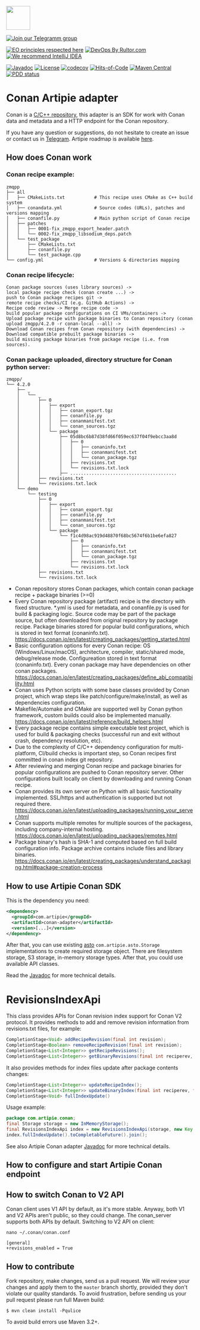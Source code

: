 <a href="http://artipie.com"><img src="https://www.artipie.com/logo.svg" width="64px" height="64px"/></a>

[![Join our Telegramm group](https://img.shields.io/badge/Join%20us-Telegram-blue?&logo=telegram&?link=http://right&link=http://t.me/artipie)](http://t.me/artipie)

[![EO principles respected here](https://www.elegantobjects.org/badge.svg)](https://www.elegantobjects.org)
[![DevOps By Rultor.com](http://www.rultor.com/b/artipie/conan-adapter)](http://www.rultor.com/p/artipie/conan-adapter)
[![We recommend IntelliJ IDEA](https://www.elegantobjects.org/intellij-idea.svg)](https://www.jetbrains.com/idea/)

[![Javadoc](http://www.javadoc.io/badge/com.artipie/conan-adapter.svg)](http://www.javadoc.io/doc/com.artipie/conan-adapter)
[![License](https://img.shields.io/badge/license-MIT-green.svg)](https://github.com/artipie/conan-adapter/blob/master/LICENSE.txt)
[![codecov](https://codecov.io/gh/artipie/conan-adapter/branch/master/graph/badge.svg)](https://codecov.io/gh/artipie/conan-adapter)
[![Hits-of-Code](https://hitsofcode.com/github/artipie/conan-adapter)](https://hitsofcode.com/view/github/artipie/conan-adapter)
[![Maven Central](https://img.shields.io/maven-central/v/com.artipie/conan-adapter.svg)](https://maven-badges.herokuapp.com/maven-central/com.artipie/conan-adapter)
[![PDD status](http://www.0pdd.com/svg?name=artipie/conan-adapter)](http://www.0pdd.com/p?name=artipie/conan-adapter)
# Conan Artipie adapter

Conan is a [C/C++ repository](https://conan.io), this adapter is an SDK for work with Conan data and metadata and a HTTP endpoint for the Conan repository.

If you have any question or suggestions, do not hesitate to create an issue or contact us in
[Telegram](https://t.me/artipie). Artipie roadmap is available [here](https://github.com/orgs/artipie/projects/3).

## How does Conan work

### Conan recipe example:

```
zmqpp
├── all
│   ├── CMakeLists.txt           # This recipe uses CMake as C++ build system
│   ├── conandata.yml            # Source codes (URLs), patches and versions mapping
│   ├── conanfile.py             # Main python script of Conan recipe
│   ├── patches
│   │   ├── 0001-fix_zmqpp_export_header.patch
│   │   └── 0002-fix_zmqpp_libsodium_deps.patch
│   └── test_package
│       ├── CMakeLists.txt
│       ├── conanfile.py
│       └── test_package.cpp
└── config.yml                   # Versions & directories mapping
```


### Conan recipe lifecycle:

```
Conan package sources (uses library sources) -> 
local package recipe check (conan create ...) -> 
push to Conan package recipes git -> 
remote recipe checks/CI (e.g. GitHub Actions) -> 
Recipe code review -> Merge recipe code -> 
build popular package configurations on CI VMs/containers -> 
Upload package recipe with package binaries to Conan repository (conan upload zmqpp/4.2.0 -r conan-local --all) -> 
Download Conan recipes from Conan repository (with dependencies) ->
Download compatible prebuilt package binaries ->
build missing package binaries from package recipe (i.e. from sources).
```


### Conan package uploaded, directory structure for Conan python server:

```
zmqpp/
└── 4.2.0
    ├── _
    │   └── _
    │       ├── 0
    │       │   ├── export
    │       │   │   ├── conan_export.tgz
    │       │   │   ├── conanfile.py
    │       │   │   ├── conanmanifest.txt
    │       │   │   └── conan_sources.tgz
    │       │   └── package
    │       │       ├── 05d8bc6b87d38fd66f059ec637f04f9ebcc3aa8d
    │       │       │   ├── 0
    │       │       │   │   ├── conaninfo.txt
    │       │       │   │   ├── conanmanifest.txt
    │       │       │   │   └── conan_package.tgz
    │       │       │   ├── revisions.txt
    │       │       │   └── revisions.txt.lock
    │       │       ├── ........................................
    │       ├── revisions.txt
    │       └── revisions.txt.lock
    └── demo
        └── testing
            ├── 0
            │   ├── export
            │   │   ├── conan_export.tgz
            │   │   ├── conanfile.py
            │   │   ├── conanmanifest.txt
            │   │   └── conan_sources.tgz
            │   └── package
            │       └── f1c4d98ac919d48870f68bc5674f6b1be6efa827
            │           ├── 0
            │           │   ├── conaninfo.txt
            │           │   ├── conanmanifest.txt
            │           │   └── conan_package.tgz
            │           ├── revisions.txt
            │           └── revisions.txt.lock
            ├── revisions.txt
            └── revisions.txt.lock
```


* Conan repository stores Conan packages, which contain conan package recipe + package binaries (>=0)
* Every Conan repository package (artifact) recipe is the directory with fixed structure. *.yml is used for metadata, and conanfile.py is used for build & packaging logic. Source code may be part of the package source, but often downloaded from original repository by package recipe. Package binaries stored for popular build configurations, which is stored in text format (conaninfo.txt). https://docs.conan.io/en/latest/creating_packages/getting_started.html
* Basic configuration options for every Conan recipe: OS (Windows/Linux/macOS), architecture, compiler, static/shared mode, debug/release mode. Configureation stored in text format (conaninfo.txt). Every conan package may have dependencies on other conan packages. https://docs.conan.io/en/latest/creating_packages/define_abi_compatibility.html
* Conan uses Python scripts with some base classes provided by Conan project, which wrap steps like patch/configure/make/install, as well as dependencies configuration.
* Makefile/Automake and CMake are supported well by Conan python framework, custom builds could also be implemented manually. https://docs.conan.io/en/latest/reference/build_helpers.html
* Every package recipe contains simple executable test project, which is used for build & packaging checks (successful run and exit without crash, dependency resolution, etc).
* Due to the complexity of C/C++ dependency configuration for multi-platform, CI/build checks is important step, so Conan recipes first committed in conan index git repository.
* After reviewing and merging Conan recipe and package binaries for popular configurations are pushed to Conan repository server. Other configurations built locally on client by downloading and running Conan recipe.
* Conan provides its own server on Python with all basic functionality implemented. SSL/https and authentication is supported but not required there. https://docs.conan.io/en/latest/uploading_packages/running_your_server.html
* Conan supports multiple remotes for multiple sources of the packagess, including company-internal hosting. https://docs.conan.io/en/latest/uploading_packages/remotes.html
* Package binary's hash is SHA-1 and computed based on full build configuration info. Package archive contains include files and library binaries. https://docs.conan.io/en/latest/creating_packages/understand_packaging.html#package-creation-process


## How to use Artipie Conan SDK

This is the dependency you need:

```xml
<dependency>
  <groupId>com.artipie</groupId>
  <artifactId>conan-adapter</artifactId>
  <version>[...]</version>
</dependency>
```

After that, you can use existing [asto](https://github.com/artipie/asto) `com.artipie.asto.Storage` implementations to create required storage object. 
There are filesystem storage, S3 storage, in-memory storage types. After that, you could use available API classes.

Read the [Javadoc](http://www.javadoc.io/doc/com.artipie/conan-adapter)
for more technical details.

# RevisionsIndexApi

This class provides APIs for Conan revision index support for Conan V2 protocol.
It provides methods to add and remove revision information from revisions.txt files, for example:
```java
CompletionStage<Void> addRecipeRevision(final int revision);
CompletionStage<Boolean> removeRecipeRevision(final int revision);
CompletionStage<List<Integer>> getRecipeRevisions();
CompletionStage<List<Integer>> getBinaryRevisions(final int reciperev, final String hash);
```

It also provides methods for index files update after package contents changes:
```java
CompletionStage<List<Integer>> updateRecipeIndex();
CompletionStage<List<Integer>> updateBinaryIndex(final int reciperev, final String hash);
CompletionStage<Void> fullIndexUpdate()
```

Usage example:

```java
package com.artipie.conan;
final Storage storage = new InMemoryStorage();
final RevisionsIndexApi index = new RevisionsIndexApi(storage, new Key.From("zlib/1.2.11/_/_"));
index.fullIndexUpdate().toCompletableFuture().join();
```

See also Artipie Conan adapter [Javadoc](https://www.javadoc.io/doc/com.artipie/conan-adapter/latest/index.html) for more technical details.

## How to configure and start Artipie Conan endpoint

## How to switch Conan to V2 API

Conan client uses V1 API by default, as it's more stable. Anyway, both V1 and V2 APIs aren't public, so they could change. The conan_server supports both APIs by default.
Switching to V2 API on client:
```
nano ~/.conan/conan.conf

[general]
+revisions_enabled = True
```

## How to contribute

Fork repository, make changes, send us a pull request. We will review
your changes and apply them to the `master` branch shortly, provided
they don't violate our quality standards. To avoid frustration, before
sending us your pull request please run full Maven build:

```
$ mvn clean install -Pqulice
```

To avoid build errors use Maven 3.2+.